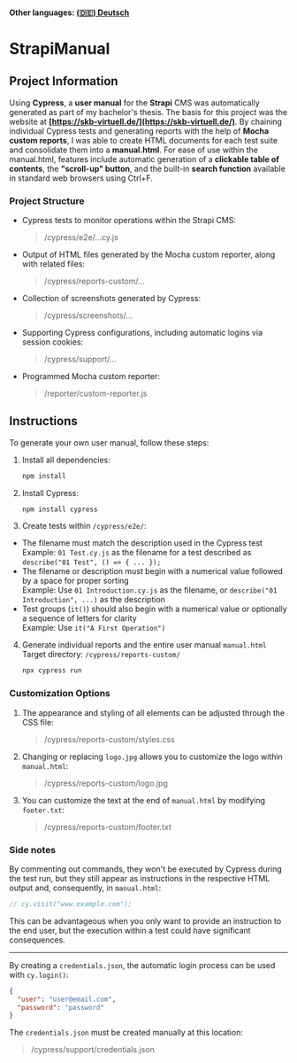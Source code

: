#### Other languages: [(🇩🇪) Deutsch](README_de.md)

# StrapiManual

## Project Information

Using **Cypress**, a **user manual** for the **Strapi** CMS was automatically generated as part of my bachelor's thesis. The basis for this project was the website at **[https://skb-virtuell.de/](https://skb-virtuell.de/)**. By chaining individual Cypress tests and generating reports with the help of **Mocha custom reports**, I was able to create HTML documents for each test suite and consolidate them into a **manual.html**. For ease of use within the manual.html, features include automatic generation of a **clickable table of contents**, the **"scroll-up" button**, and the built-in **search function** available in standard web browsers using Ctrl+F.

### Project Structure

- Cypress tests to monitor operations within the Strapi CMS:

  > /cypress/e2e/...cy.js

- Output of HTML files generated by the Mocha custom reporter, along with related files:

  > /cypress/reports-custom/...

- Collection of screenshots generated by Cypress:

  > /cypress/screenshots/...

- Supporting Cypress configurations, including automatic logins via session cookies:

  > /cypress/support/...

- Programmed Mocha custom reporter:

  > /reporter/custom-reporter.js

## Instructions

To generate your own user manual, follow these steps:

1. Install all dependencies:

   ```bash
   npm install
   ```

2. Install Cypress:

   ```bash
   npm install cypress
   ```

3. Create tests within `/cypress/e2e/`:

- The filename must match the description used in the Cypress test  
  Example: `01 Test.cy.js` as the filename for a test described as `describe("01 Test", () => { ... });`
- The filename or description must begin with a numerical value followed by a space for proper sorting  
  Example: Use `01 Introduction.cy.js` as the filename, or `describe("01 Introduction", ...)` as the description
- Test groups (`it()`) should also begin with a numerical value or optionally a sequence of letters for clarity  
  Example: Use `it("A First Operation")`

4. Generate individual reports and the entire user manual `manual.html`  
   Target directory: `/cypress/reports-custom/`

   ```bash
   npx cypress run
   ```

### Customization Options

1. The appearance and styling of all elements can be adjusted through the CSS file:

   > /cypress/reports-custom/styles.css

2. Changing or replacing `logo.jpg` allows you to customize the logo within `manual.html`:

   > /cypress/reports-custom/logo.jpg

3. You can customize the text at the end of `manual.html` by modifying `footer.txt`:
   > /cypress/reports-custom/footer.txt

### Side notes

By commenting out commands, they won't be executed by Cypress during the test run, but they still appear as instructions in the respective HTML output and, consequently, in `manual.html`:

```javascript
// cy.visit("www.example.com");
```

This can be advantageous when you only want to provide an instruction to the end user, but the execution within a test could have significant consequences.

---

By creating a `credentials.json`, the automatic login process can be used with `cy.login()`:

```json
{
  "user": "user@email.com",
  "password": "password"
}
```

The `credentials.json` must be created manually at this location:

> /cypress/support/credentials.json
